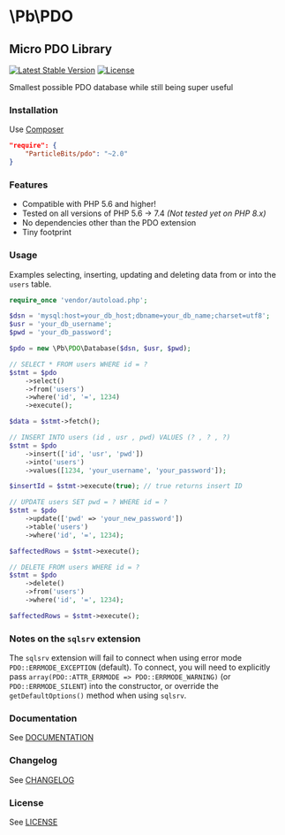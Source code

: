# \Pb\PDO 
## Micro PDO Library

[![Latest Stable Version](https://poser.pugx.org/ParticleBits/pdo/v/stable)](https://packagist.org/packages/ParticleBits/pdo)
[![License](https://poser.pugx.org/ParticleBits/pdo/license)](https://packagist.org/packages/ParticleBits/pdo)

Smallest possible PDO database while still being super useful

### Installation

Use [Composer](https://getcomposer.org/)

```json
"require": {
    "ParticleBits/pdo": "~2.0"
}
```

### Features

 * Compatible with PHP 5.6 and higher!
 * Tested on all versions of PHP 5.6 -> 7.4 _(Not tested yet on PHP 8.x)_
 * No dependencies other than the PDO extension
 * Tiny footprint

### Usage

Examples selecting, inserting, updating and deleting data from or into the `users` table.

```php
require_once 'vendor/autoload.php';

$dsn = 'mysql:host=your_db_host;dbname=your_db_name;charset=utf8';
$usr = 'your_db_username';
$pwd = 'your_db_password';

$pdo = new \Pb\PDO\Database($dsn, $usr, $pwd);

// SELECT * FROM users WHERE id = ?
$stmt = $pdo
    ->select()
    ->from('users')
    ->where('id', '=', 1234)
    ->execute();

$data = $stmt->fetch();

// INSERT INTO users (id , usr , pwd) VALUES (? , ? , ?)
$stmt = $pdo
    ->insert(['id', 'usr', 'pwd'])
    ->into('users')
    ->values([1234, 'your_username', 'your_password']);

$insertId = $stmt->execute(true); // true returns insert ID

// UPDATE users SET pwd = ? WHERE id = ?
$stmt = $pdo
    ->update(['pwd' => 'your_new_password'])
    ->table('users')
    ->where('id', '=', 1234);

$affectedRows = $stmt->execute();

// DELETE FROM users WHERE id = ?
$stmt = $pdo
    ->delete()
    ->from('users')
    ->where('id', '=', 1234);

$affectedRows = $stmt->execute();
```

### Notes on the `sqlsrv` extension

The `sqlsrv` extension will fail to connect when using error mode `PDO::ERRMODE_EXCEPTION` (default). To connect, you will need to explicitly pass `array(PDO::ATTR_ERRMODE => PDO::ERRMODE_WARNING)` (or `PDO::ERRMODE_SILENT`) into the constructor, or override the `getDefaultOptions()` method when using `sqlsrv`.

### Documentation

See [DOCUMENTATION](https://github.com/ParticleBits/PDO/blob/master/docs/README.md)

### Changelog

See [CHANGELOG](https://github.com/ParticleBits/PDO/blob/master/CHANGELOG.md)

### License

See [LICENSE](https://github.com/ParticleBits/PDO/blob/master/LICENSE)
